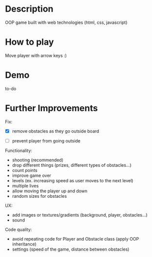 


# Description 

OOP game built with web technologies (html, css, javascript)


# How to play

Move player with arrow keys :)


# Demo

to-do


# Further Improvements

Fix:
- [x] remove obstacles as they go outside board
- [ ] prevent player from going outside


Functionality:
- shooting (recommended)
- drop different things (prizes, different types of obstacles...)
- count points
- improve game over
- levels (ex. increasing speed as user moves to the next level)
- multiple lives
- allow moving the player up and down
- random sizes for obstacles

UX:
- add images or textures/gradients (background, player, obstacles...)
- sound

Code quality:
- avoid repeating code for Player and Obstacle class (apply OOP inheritance) 
- settings (speed of the game, distance between obstacles)
